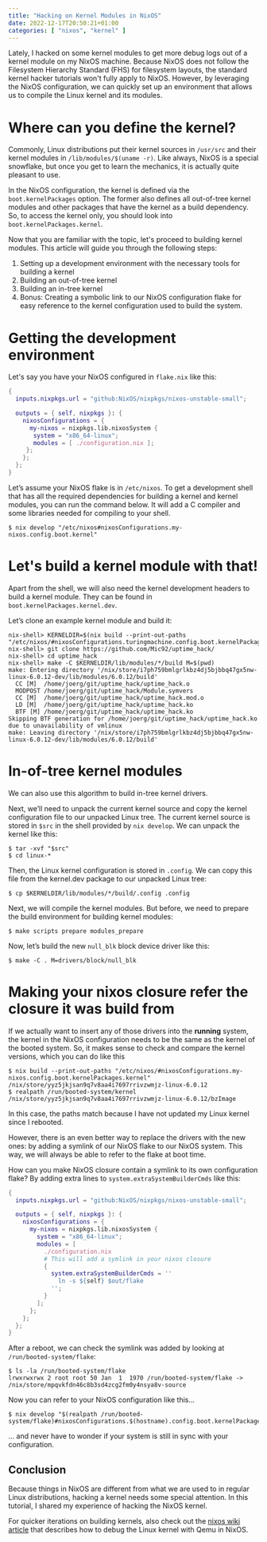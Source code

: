```yaml
---
title: "Hacking on Kernel Modules in NixOS"
date: 2022-12-17T20:50:21+01:00
categories: [ "nixos", "kernel" ]
---
```


Lately, I hacked on some kernel modules to get more debug logs out of a kernel
module on my NixOS machine. Because NixOS does not follow the Filesystem
Hierarchy Standard (FHS) for filesystem layouts, the standard kernel hacker
tutorials won't fully apply to NixOS. However, by leveraging the NixOS
configuration, we can quickly set up an environment that allows us to compile
the Linux kernel and its modules.

# Where can you define the kernel?

Commonly, Linux distributions put their kernel sources in `/usr/src` and their
kernel modules in `/lib/modules/$(uname -r)`. Like always, NixOS is a special
snowflake, but once you get to learn the mechanics, it is actually quite
pleasant to use.

In the NixOS configuration, the kernel is defined via the `boot.kernelPackages`
option. The former also defines all out-of-tree kernel modules and other
packages that have the kernel as a build dependency. So, to access the kernel
only, you should look into `boot.kernelPackages.kernel`.

Now that you are familiar with the topic, let's proceed to building kernel
modules. This article will guide you through the following steps:

1. Setting up a development environment with the necessary tools for building a kernel
2. Building an out-of-tree kernel
3. Building an in-tree kernel
4. Bonus: Creating a symbolic link to our NixOS configuration flake for easy
   reference to the kernel configuration used to build the system.

# Getting the development environment

Let's say you have your NixOS configured in `flake.nix` like this:

```nix
{
  inputs.nixpkgs.url = "github:NixOS/nixpkgs/nixos-unstable-small";

  outputs = { self, nixpkgs }: {
    nixosConfigurations = {
      my-nixos = nixpkgs.lib.nixosSystem {
       system = "x86_64-linux";
       modules = [ ./configuration.nix ];
     };
    };
  };
}
```

Let’s assume your NixOS flake is in `/etc/nixos`. To get a development shell
that has all the required dependencies for building a kernel and kernel modules,
you can run the command below. It will add a C compiler and some libraries
needed for compiling to your shell.

```command
$ nix develop "/etc/nixos#nixosConfigurations.my-nixos.config.boot.kernel"
```
# Let's build a kernel module with that!

Apart from the shell, we will also need the kernel development headers to build
a kernel module. They can be found in `boot.kernelPackages.kernel.dev`.

Let’s clone an example kernel module and build it:

```command
nix-shell> KERNELDIR=$(nix build --print-out-paths "/etc/nixos/#nixosConfigurations.turingmachine.config.boot.kernelPackages.kernel.dev")
nix-shell> git clone https://github.com/Mic92/uptime_hack/
nix-shell> cd uptime_hack
nix-shell> make -C $KERNELDIR/lib/modules/*/build M=$(pwd)
make: Entering directory '/nix/store/i7ph759bmlgrlkbz4dj5bjbbq47gx5nw-linux-6.0.12-dev/lib/modules/6.0.12/build'
  CC [M]  /home/joerg/git/uptime_hack/uptime_hack.o
  MODPOST /home/joerg/git/uptime_hack/Module.symvers
  CC [M]  /home/joerg/git/uptime_hack/uptime_hack.mod.o
  LD [M]  /home/joerg/git/uptime_hack/uptime_hack.ko
  BTF [M] /home/joerg/git/uptime_hack/uptime_hack.ko
Skipping BTF generation for /home/joerg/git/uptime_hack/uptime_hack.ko due to unavailability of vmlinux
make: Leaving directory '/nix/store/i7ph759bmlgrlkbz4dj5bjbbq47gx5nw-linux-6.0.12-dev/lib/modules/6.0.12/build'
```

# In-of-tree kernel modules

We can also use this algorithm to build in-tree kernel drivers.

Next, we’ll need to unpack the current kernel source and copy the kernel
configuration file to our unpacked Linux tree. The current kernel source is
stored in `$src` in the shell provided by `nix develop`. We can unpack the
kernel like this:

```command
$ tar -xvf "$src"
$ cd linux-*
```

Then, the Linux kernel configuration is stored in `.config`. We can copy this
file from the kernel.dev package to our unpacked Linux tree:

```command
$ cp $KERNELDIR/lib/modules/*/build/.config .config
```

Next, we will compile the kernel modules. But before, we need to prepare the
build environment for building kernel modules:

```command
$ make scripts prepare modules_prepare
```

Now, let’s build the new `null_blk` block device driver like this:

```command
$ make -C . M=drivers/block/null_blk
```

# Making your nixos closure refer the closure it was build from

If we actually want to insert any of those drivers into the **running** system,
the kernel in the NixOS configuration needs to be the same as the kernel of the
booted system. So, it makes sense to check and compare the kernel versions,
which you can do like this

```command
$ nix build --print-out-paths "/etc/nixos/#nixosConfigurations.my-nixos.config.boot.kernelPackages.kernel"
/nix/store/yyz5jkjsan9q7v8aa4i7697rrivzwmjz-linux-6.0.12
$ realpath /run/booted-system/kernel
/nix/store/yyz5jkjsan9q7v8aa4i7697rrivzwmjz-linux-6.0.12/bzImage
```

In this case, the paths match because I have not updated my Linux kernel since I rebooted.

However, there is an even better way to replace the drivers with the new ones:
by adding a symlink of our NixOS flake to our NixOS system. This way, we will
always be able to refer to the flake at boot time.

How can you make NixOS closure contain a symlink to its own configuration flake?
By adding extra lines to `system.extraSystemBuilderCmds` like this:

```nix
{
  inputs.nixpkgs.url = "github:NixOS/nixpkgs/nixos-unstable-small";

  outputs = { self, nixpkgs }: {
    nixosConfigurations = {
      my-nixos = nixpkgs.lib.nixosSystem {
        system = "x86_64-linux";
        modules = [
          ./configuration.nix
          # This will add a symlink in your nixos closure
          {
            system.extraSystemBuilderCmds = ''
              ln -s ${self} $out/flake
            '';
          }
        ];
      };
    };
  };
}
```

After a reboot, we can check the symlink was added by looking at `/run/booted-system/flake`:

```command
$ ls -la /run/booted-system/flake
lrwxrwxrwx 2 root root 50 Jan  1  1970 /run/booted-system/flake -> /nix/store/mpqvkfdn46c8b3sd4zcg2fm0y4nsya8v-source
```

Now you can refer to your NixOS configuration like this…

```command
$ nix develop "$(realpath /run/booted-system/flake)#nixosConfigurations.$(hostname).config.boot.kernelPackages.kernel"
```

… and never have to wonder if your system is still in sync with your
configuration.

## Conclusion

Because things in NixOS are different from what we are used to in regular Linux
distributions, hacking a kernel needs some special attention. In this tutorial,
I shared my experience of hacking the NixOS kernel. 

For quicker iterations on building kernels, also check out the [nixos wiki article](https://nixos.wiki/wiki/Kernel_Debugging_with_QEMU) 
that describes how to debug the Linux kernel with Qemu in NixOS.
